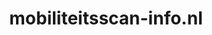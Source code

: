 ---
layout: post
title: "mobiliteitsscan-info.nl"
internal_url: "/dutchgov/mobiliteitsscan-info.nl.html"
subdomains_count: 2
all_subdomains_count: 2
urls_count: 2
ssl_rank: 0
http_rank: 80
url_link: /data/mobiliteitsscan-info.nl/urls.txt
all_subdomains_link: /data/mobiliteitsscan-info.nl/all_subdomains.txt
subdomains_link: /data/mobiliteitsscan-info.nl/subdomains.txt
categories: dutchgov
---